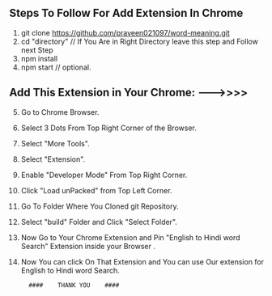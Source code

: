 ## Steps To Follow For Add Extension In Chrome ###

 1. git clone https://github.com/praveen021097/word-meaning.git
 2. cd "directory"   // If You Are in Right Directory leave this step and Follow next Step
 3. npm install
 4. npm start // optional.

 ## Add This Extension in Your Chrome: --->>>> 

 5. Go to Chrome Browser.
 6. Select 3 Dots From Top Right Corner of the Browser.
 7. Select "More Tools".
 8. Select "Extension".
 9. Enable "Developer Mode" From Top Right Corner.
 10. Click "Load unPacked" from Top Left Corner.
 11. Go To Folder Where You Cloned git Repository.
 12. Select "build" Folder and Click "Select Folder".
 13. Now Go to Your Chrome Extension and Pin "English to Hindi word Search" Extension inside your Browser .
 14. Now You can click On That Extension and You can use Our extension for English to Hindi word Search.

           ####    THANK YOU    ####